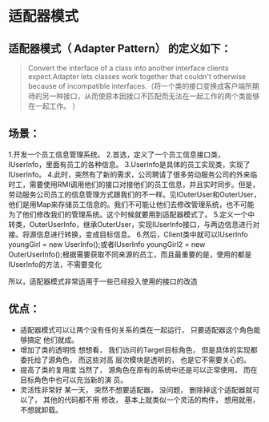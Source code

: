 # 适配器模式

## 适配器模式（ Adapter Pattern） 的定义如下：
> Convert the interface of a class into another interface clients expect.Adapter lets classes work together that couldn't otherwise because of incompatible interfaces.（将一个类的接口变换成客户端所期待的另一种接口，从而使原本因接口不匹配而无法在一起工作的两个类能够在一起工作。 ）

## 场景：

1.开发一个员工信息管理系统。
2.首选，定义了一个员工信息接口类，IUserInfo，里面有员工的各种信息。
3.UserInfo是具体的员工实现类，实现了IUserInfo。
4.此时，突然有了新的需求，公司聘请了很多劳动服务公司的外来临时工，需要使用RMI调用他们的接口对接他们的员工信息，并且实时同步。但是，劳动服务公司员工的信息管理方式跟我们的不一样。见IOuterUser和OuterUser，他们是用Map来存储员工信息的。我们不可能让他们去修改管理系统，也不可能为了他们修改我们的管理系统。这个时候就要用到适配器模式了。
5.定义一个中转类，OuterUserInfo，继承OuterUser，实现IUserInfo接口，与两边信息进行对接。将源信息进行转换，变成目标信息。
6.然后，Client类中就可以IUserInfo youngGirl = new UserInfo();或者IUserInfo youngGirl2 = new OuterUserInfo();根据需要获取不同来源的员工，而且最重要的是，使用的都是IUserInfo的方法，不需要变化
	
所以，适配器模式非常适用于一些已经投入使用的接口的改造
	
## 优点：

- 适配器模式可以让两个没有任何关系的类在一起运行， 只要适配器这个角色能够搞定
他们就成。
- 增加了类的透明性
想想看， 我们访问的Target目标角色， 但是具体的实现都委托给了源角色， 而这些对高
层次模块是透明的， 也是它不需要关心的。
- 提高了类的复用度
当然了， 源角色在原有的系统中还是可以正常使用， 而在目标角色中也可以充当新的演
员。
- 灵活性非常好
某一天， 突然不想要适配器， 没问题， 删除掉这个适配器就可以了， 其他的代码都不用
修改， 基本上就类似一个灵活的构件， 想用就用， 不想就卸载。

